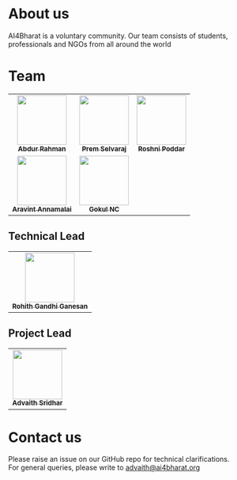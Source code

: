 # About us

AI4Bharat is a voluntary community. Our team consists of students, professionals and NGOs from all around the world

# Team

<table>
  <tr>
    <td align="center"><a href="https://github.com/abdur-cool"><img src="https://avatars.githubusercontent.com/u/59405879?v=4" width="100px;" alt=""/><br /><sub><b>Abdur Rahman</b></sub></a></td>
    <td align="center"><a href="https://github.com/Prem-kumar27"><img src="https://avatars.githubusercontent.com/u/14202523?v=4" width="100px;" alt=""/><br /><sub><b>Prem Selvaraj</b></sub></a></td>
    <td align="center"><a href="https://github.com/roshni-poddar"><img src="https://avatars.githubusercontent.com/u/41294786?v=4" width="100px;" alt=""/><br /><sub><b>Roshni Poddar</b></sub></a></td>
  </tr>
  <tr>
    <td align="center"><a href="https://github.com/aravint-annamalai"><img src="https://avatars.githubusercontent.com/u/58785632?v=4" width="100px;" alt=""/><br /><sub><b>Aravint Annamalai</b></sub></a></td>
    <td align="center"><a href="https://github.com/GokulNC"><img src="https://avatars.githubusercontent.com/u/10559293?v=4" width="100px;" alt=""/><br /><sub><b>Gokul NC</b></sub></a></td>
  </tr>
</table>

## Technical Lead
<table>
  <tr>
    <td align="center"><a href="http://github.com/gRohith327"><img src="https://avatars0.githubusercontent.com/u/36641932?v=4" width="100px;" alt=""/><br /><sub><b>Rohith Gandhi Ganesan</b></sub></a></td>
  </tr>
 </table>
 
## Project Lead
<table>
  <tr>
    <td align="center"><a href="https://github.com/ads97"><img src="https://avatars0.githubusercontent.com/u/36174577?v=4" width="100px;" alt=""/><br /><sub><b>Advaith Sridhar</b></sub></a></td>
  </tr>
 </table>
 
# Contact us

Please raise an issue on our GitHub repo for technical clarifications.  
For general queries, please write to advaith@ai4bharat.org
